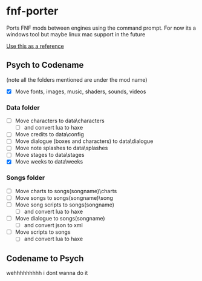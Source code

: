 # fnf-porter
Ports FNF mods between engines using the command prompt. For now its a windows tool but maybe linux mac support in the future

[Use this as a reference](https://github.com/FNF-CNE-Devs/CodenameEngine/wiki#file-structure--table-of-contents)

## Psych to Codename
(note all the folders mentioned are under the mod name)
- [x] Move fonts, images, music, shaders, sounds, videos
### Data folder
- [ ] Move characters to data\characters
  - [ ] and convert lua to haxe
- [ ] Move credits to data\config
- [ ] Move dialogue (boxes and characters) to data\dialogue
- [ ] Move note splashes to data\splashes
- [ ] Move stages to data\stages
- [x] Move weeks to data\weeks
### Songs folder
- [ ] Move charts to songs\(songname)\charts
- [ ] Move songs to songs\(songname)\song
- [ ] Move song scripts to songs\(songname)
  - [ ] and convert lua to haxe 
- [ ] Move dialogue to songs\(songname)
  - [ ] and convert json to xml 
- [ ] Move scripts to songs
  - [ ] and convert lua to haxe
## Codename to Psych
wehhhhhhhhh i dont wanna do it
